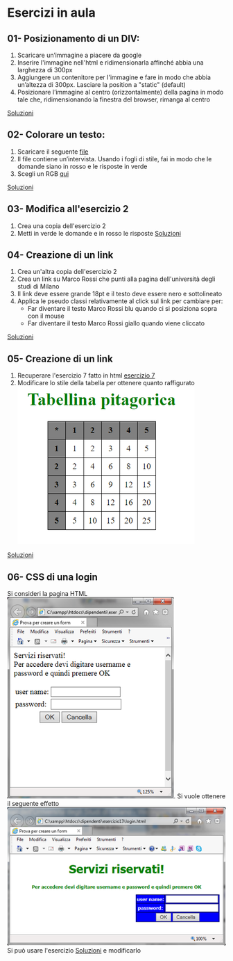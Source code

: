  Esercizi in aula
 =======
 
 
 01- Posizionamento di un DIV:
 -----------

 1. Scaricare un’immagine a piacere da google
 2. Inserire l'immagine nell'html e ridimensionarla affinché abbia una larghezza di 300px
 2. Aggiungere un contenitore per l'immagine e fare in modo che abbia un’altezza di 300px. 
    Lasciare la position a "static" (default)
 3. Posizionare l’immagine al centro (orizzontalmente) della pagina in modo tale che, 
    ridimensionando la finestra del browser, rimanga al centro

[Soluzioni](https://github.com/SaraBonfitto/PWEB_23_24/tree/main/02_CSS/lezioni/esercizi_in_aula/01)


 02- Colorare un testo:
 -----------
 1. Scaricare il seguente [file](https://github.com/SaraBonfitto/PWEB_23_24/tree/main/02_CSS/altri/dati/interviste.html)
 2. Il file contiene un’intervista. Usando i fogli di stile, fai in modo che le domande siano in rosso e le risposte in verde
 3. Scegli un RGB [qui](https://www.rapidtables.com/web/color/RGB_Color.html)

[Soluzioni](https://github.com/SaraBonfitto/PWEB_23_24/tree/main/02_CSS/lezioni/esercizi_in_aula/02)

 03- Modifica all'esercizio 2
 -----------
 1. Crea una copia dell'esercizio 2
 2. Metti in verde le domande e in rosso le risposte
 [Soluzioni](https://github.com/SaraBonfitto/PWEB_23_24/tree/main/01_HTML/lezione/esercizi_in_aula/03)

 04- Creazione di un link
 -----------
 
 1. Crea  un'altra copia dell'esercizio 2
 2. Crea un link su Marco Rossi che punti alla pagina dell'università degli studi di Milano 
 3. Il link deve essere grande 18pt e il testo deve essere nero e sottolineato
 4. Applica le pseudo classi relativamente al click sul link per cambiare per:
	- Far diventare il testo Marco Rossi blu quando ci si posiziona sopra con il mouse
	- Far diventare il testo Marco Rossi giallo quando viene cliccato

  [Soluzioni](https://github.com/SaraBonfitto/PWEB_23_24/tree/main/01_HTML/lezione/esercizi_in_aula/04)


 05- Creazione di un link
 -----------
 
 1. Recuperare l'esercizio 7 fatto in html [esercizio 7](https://github.com/SaraBonfitto/PWEB_23_24/tree/main/01_HTML/lezione/esercizi_in_aula/07)
 2. Modificare lo stile della tabella per ottenere quanto raffigurato 
 ![qui](https://github.com/SaraBonfitto/PWEB_23_24/blob/main/02_CSS/lezione/esercizi_in_aula/immagine.png)

 
 [Soluzioni](https://github.com/SaraBonfitto/PWEB_23_24/tree/main/01_HTML/lezione/esercizi_in_aula/05)
 
 
 06- CSS di una login
 -----------
 Si consideri la pagina HTML  ![pagina1](https://github.com/SaraBonfitto/PWEB_23_24/blob/main/02_CSS/lezione/esercizi_in_aula/immagine2_bis.png).
 Si vuole ottenere il seguente effetto  ![pagina2](https://github.com/SaraBonfitto/PWEB_23_24/blob/main/02_CSS/lezione/esercizi_in_aula/immagine2.png)
 Si può usare l'esercizio  [Soluzioni](https://github.com/SaraBonfitto/PWEB_23_24/tree/main/01_HTML/lezione/esercizi_in_aula/06/esercizio_con_colspan.html)
 e modificarlo
 
